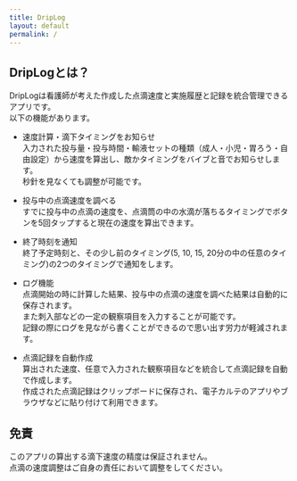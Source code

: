 ```yaml
---
title: DripLog
layout: default
permalink: /
---
```


## DripLogとは？
DripLogは看護師が考えた作成した点滴速度と実施履歴と記録を統合管理できるアプリです。  
以下の機能があります。

- 速度計算・滴下タイミングをお知らせ  
入力された投与量・投与時間・輸液セットの種類（成人・小児・胃ろう・自由設定）から速度を算出し、敵かタイミングをバイブと音でお知らせします。  
秒針を見なくても調整が可能です。

- 投与中の点滴速度を調べる  
すでに投与中の点滴の速度を、点滴筒の中の水滴が落ちるタイミングでボタンを5回タップすると現在の速度を算出できます。

- 終了時刻を通知  
終了予定時刻と、その少し前のタイミング(5, 10, 15, 20分の中の任意のタイミング)の2つのタイミングで通知をします。

- ログ機能  
点滴開始の時に計算した結果、投与中の点滴の速度を調べた結果は自動的に保存されます。  
また刺入部などの一定の観察項目を入力することが可能です。  
記録の際にログを見ながら書くことができるので思い出す労力が軽減されます。

- 点滴記録を自動作成  
算出された速度、任意で入力された観察項目などを統合して点滴記録を自動で作成します。  
作成された点滴記録はクリップボードに保存され、電子カルテのアプリやブラウザなどに貼り付けて利用できます。

## 免責
このアプリの算出する滴下速度の精度は保証されません。  
点滴の速度調整はご自身の責任において調整をしてください。